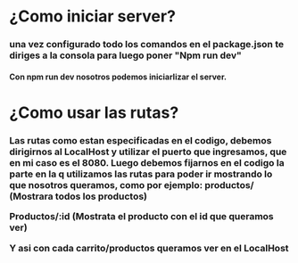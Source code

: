 <h1>¿Como iniciar server?

<h3>una vez configurado todo los comandos en el package.json te diriges a la consola para luego poner "Npm run dev"

<h4> Con npm run dev nosotros podemos iniciarlizar el server.




<h1>¿Como usar las rutas?

<h3> Las rutas como estan especificadas en el codigo, debemos dirigirnos al LocalHost y utilizar el puerto que ingresamos, que en mi caso es el 8080. 
Luego debemos fijarnos en el codigo la parte en la q utilizamos las rutas para poder ir mostrando lo que nosotros queramos, como por ejemplo: productos/ (Mostrara todos los productos)

Productos/:id (Mostrata el producto con el id que queramos ver)

Y asi con cada carrito/productos queramos ver en el LocalHost
